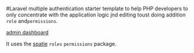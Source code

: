 #Laravel multiple authentication starter template to help PHP developers to only concentrate with the application logic jnd editing toust doing addition `role` and`permissions`.

[admin dashboard](laravel_role_permissions.png)

It uses the [spatie](https://docs.spatie.be/laravel-permission/v3/basic-usage/basic-usage/) `roles` `permissions` package.
